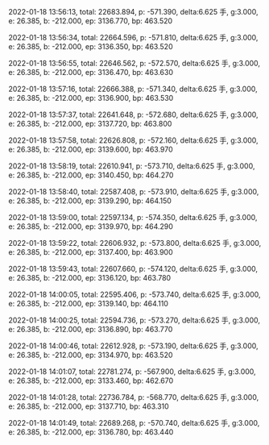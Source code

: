 2022-01-18 13:56:13, total: 22683.894, p: -571.390, delta:6.625 手, g:3.000, e: 26.385, b: -212.000, ep: 3136.770, bp: 463.520

2022-01-18 13:56:34, total: 22664.596, p: -571.810, delta:6.625 手, g:3.000, e: 26.385, b: -212.000, ep: 3136.350, bp: 463.520

2022-01-18 13:56:55, total: 22646.562, p: -572.570, delta:6.625 手, g:3.000, e: 26.385, b: -212.000, ep: 3136.470, bp: 463.630

2022-01-18 13:57:16, total: 22666.388, p: -571.340, delta:6.625 手, g:3.000, e: 26.385, b: -212.000, ep: 3136.900, bp: 463.530

2022-01-18 13:57:37, total: 22641.648, p: -572.680, delta:6.625 手, g:3.000, e: 26.385, b: -212.000, ep: 3137.720, bp: 463.800

2022-01-18 13:57:58, total: 22626.808, p: -572.160, delta:6.625 手, g:3.000, e: 26.385, b: -212.000, ep: 3139.600, bp: 463.970

2022-01-18 13:58:19, total: 22610.941, p: -573.710, delta:6.625 手, g:3.000, e: 26.385, b: -212.000, ep: 3140.450, bp: 464.270

2022-01-18 13:58:40, total: 22587.408, p: -573.910, delta:6.625 手, g:3.000, e: 26.385, b: -212.000, ep: 3139.290, bp: 464.150

2022-01-18 13:59:00, total: 22597.134, p: -574.350, delta:6.625 手, g:3.000, e: 26.385, b: -212.000, ep: 3139.970, bp: 464.290

2022-01-18 13:59:22, total: 22606.932, p: -573.800, delta:6.625 手, g:3.000, e: 26.385, b: -212.000, ep: 3137.400, bp: 463.900

2022-01-18 13:59:43, total: 22607.660, p: -574.120, delta:6.625 手, g:3.000, e: 26.385, b: -212.000, ep: 3136.120, bp: 463.780

2022-01-18 14:00:05, total: 22595.406, p: -573.740, delta:6.625 手, g:3.000, e: 26.385, b: -212.000, ep: 3139.140, bp: 464.110

2022-01-18 14:00:25, total: 22594.736, p: -573.270, delta:6.625 手, g:3.000, e: 26.385, b: -212.000, ep: 3136.890, bp: 463.770

2022-01-18 14:00:46, total: 22612.928, p: -573.190, delta:6.625 手, g:3.000, e: 26.385, b: -212.000, ep: 3134.970, bp: 463.520

2022-01-18 14:01:07, total: 22781.274, p: -567.900, delta:6.625 手, g:3.000, e: 26.385, b: -212.000, ep: 3133.460, bp: 462.670

2022-01-18 14:01:28, total: 22736.784, p: -568.770, delta:6.625 手, g:3.000, e: 26.385, b: -212.000, ep: 3137.710, bp: 463.310

2022-01-18 14:01:49, total: 22689.268, p: -570.740, delta:6.625 手, g:3.000, e: 26.385, b: -212.000, ep: 3136.780, bp: 463.440